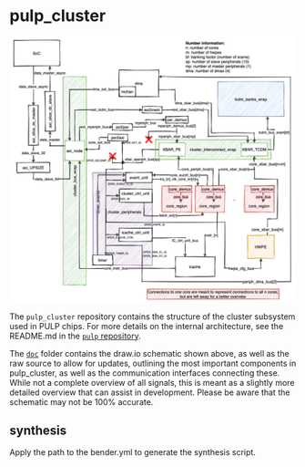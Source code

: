 # pulp_cluster

![pulp_cluster schematic](doc/PULP_CLUSTER.png)

The `pulp_cluster` repository contains the structure of the cluster subsystem used in PULP chips.
For more details on the internal architecture, see the README.md in the
[`pulp` repository](https://github.com/pulp-platform/pulp).

The [`doc`](doc/) folder contains the draw.io schematic shown above, as well as the raw source to allow for updates, outlining the most important components in pulp_cluster, as well as the communication interfaces connecting these. While not a complete overview of all signals, this is meant as a slightly more detailed overview that can assist in development. Please be aware that the schematic may not be 100% accurate.

## synthesis

Apply the path to the bender.yml to generate the synthesis script. 